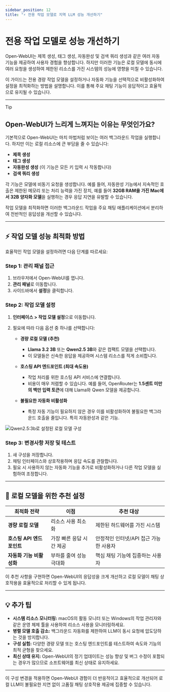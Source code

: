 ```yaml
---
sidebar_position: 12
title: "⚡ 전용 작업 모델로 지역 LLM 성능 개선하기"
---
```


# 전용 작업 모델로 성능 개선하기

Open-WebUI는 제목 생성, 태그 생성, 자동완성 및 검색 쿼리 생성과 같은 여러 자동 기능을 제공하여 사용자 경험을 향상합니다. 하지만 이러한 기능은 로컬 모델에 동시에 여러 요청을 생성하여 제한된 리소스를 가진 시스템의 성능에 영향을 미칠 수 있습니다.

이 가이드는 전용 경량 작업 모델을 설정하거나 자동화 기능을 선택적으로 비활성화하여 설정을 최적화하는 방법을 설명합니다. 이를 통해 주요 채팅 기능이 응답적이고 효율적으로 유지될 수 있습니다.

---

> [!TIP]
>## Open-WebUI가 느리게 느껴지는 이유는 무엇인가요?
>기본적으로 Open-WebUI는 마치 마법처럼 보이는 여러 백그라운드 작업을 실행합니다. 하지만 이는 로컬 리소스에 큰 부담을 줄 수 있습니다:
>- **제목 생성**
>- **태그 생성**
>- **자동완성 생성** (이 기능은 모든 키 입력 시 작동합니다)
>- **검색 쿼리 생성**
>
>각 기능은 모델에 비동기 요청을 생성합니다. 예를 들어, 자동완성 기능에서 지속적인 호출은 제한된 메모리 또는 처리 능력을 가진 장치, 예를 들어 **32GB RAM을 가진 Mac에서 32B 양자화 모델**을 실행하는 경우 응답 지연을 유발할 수 있습니다.
>
>작업 모델을 최적화하면 이러한 백그라운드 작업을 주요 채팅 애플리케이션에서 분리하여 전반적인 응답성을 개선할 수 있습니다.
>
---

## ⚡ 작업 모델 성능 최적화 방법

효율적인 작업 모델을 설정하려면 다음 단계를 따르세요:

### Step 1: 관리 패널 접근

1. 브라우저에서 Open-WebUI를 엽니다.
2. **관리 패널**로 이동합니다.
3. 사이드바에서 **설정**을 클릭합니다.

### Step 2: 작업 모델 설정

1. **인터페이스 > 작업 모델 설정**으로 이동합니다.
2. 필요에 따라 다음 옵션 중 하나를 선택합니다:

   - **경량 로컬 모델 (추천)**
     - **Llama 3.2 3B** 또는 **Qwen2.5 3B**와 같은 컴팩트 모델을 선택합니다.
     - 이 모델들은 신속한 응답을 제공하며 시스템 리소스를 적게 소비합니다.

   - **호스팅 API 엔드포인트 (최대 속도용)**
     - 작업 처리를 위한 호스팅 API 서비스에 연결합니다.
     - 비용이 매우 저렴할 수 있습니다. 예를 들어, OpenRouter는 **1.5센트 미만의 백만 입력 토큰**에 대해 Llama와 Qwen 모델을 제공합니다.

   - **불필요한 자동화 비활성화**
     - 특정 자동 기능이 필요하지 않은 경우 이를 비활성화하여 불필요한 백그라운드 호출을 줄입니다. 특히 자동완성과 같은 기능.

![Qwen2.5:3b로 설정된 로컬 모델 구성](/images/tutorials/tips/set-task-model.png)

### Step 3: 변경사항 저장 및 테스트

1. 새 구성을 저장합니다.
2. 채팅 인터페이스와 상호작용하며 응답 속도를 관찰합니다.
3. 필요 시 사용하지 않는 자동화 기능을 추가로 비활성화하거나 다른 작업 모델을 실험하여 조정합니다.

---

## 🚀 로컬 모델을 위한 추천 설정

| 최적화 전략                  | 이점                                      | 추천 대상                               |
|-------------------------------|--------------------------------------------|-----------------------------------------|
| **경량 로컬 모델**            | 리소스 사용 최소화                        | 제한된 하드웨어를 가진 시스템           |
| **호스팅 API 엔드포인트**      | 가장 빠른 응답 시간 제공                  | 안정적인 인터넷/API 접근 가능한 사용자 |
| **자동화 기능 비활성화**      | 부하를 줄여 성능 극대화                   | 핵심 채팅 기능에 집중하는 사용자         |

이 추천 사항을 구현하면 Open-WebUI의 응답성을 크게 개선하고 로컬 모델이 채팅 상호작용을 효율적으로 처리할 수 있게 됩니다.

---

## 💡 추가 팁

- **시스템 리소스 모니터링:** macOS의 활동 모니터 또는 Windows의 작업 관리자와 같은 운영 체제 툴을 사용하여 리소스 사용을 모니터링하세요.
- **병렬 모델 호출 감소:** 백그라운드 자동화를 제한하여 LLM이 동시 요청에 압도당하는 것을 방지합니다.
- **구성 실험:** 다양한 경량 모델 또는 호스팅 엔드포인트를 테스트하여 속도와 기능의 최적 균형을 찾으세요.
- **최신 상태 유지:** Open-WebUI의 정기 업데이트는 성능 향상 및 버그 수정이 포함되는 경우가 많으므로 소프트웨어를 최신 상태로 유지하세요.

---

이 구성 변경을 적용하면 Open-WebUI 경험이 더 반응적이고 효율적으로 개선되어 로컬 LLM이 불필요한 지연 없이 고품질 채팅 상호작용 제공에 집중할 수 있습니다.
